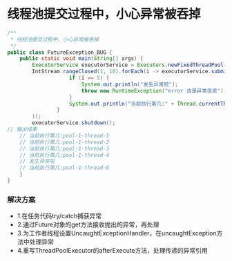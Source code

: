 # 线程池提交过程中，小心异常被吞掉
```java
/**
 * 线程池提交过程中，小心异常被吞掉
 */
public class FutureException_BUG {
    public static void main(String[] args) {
        ExecutorService executorService = Executors.newFixedThreadPool(10);
        IntStream.rangeClosed(1, 10).forEach(i -> executorService.submit(()-> {
                    if (i == 5) {
                        System.out.println("发生异常啦");
                        throw new RuntimeException("error 这是异常信息");
                    }
                    System.out.println("当前执行第几:" + Thread.currentThread().getName() );
                }
        ));
        executorService.shutdown();
// 输出结果
    // 当前执行第几:pool-1-thread-1
    // 当前执行第几:pool-1-thread-2
    // 当前执行第几:pool-1-thread-3
    // 当前执行第几:pool-1-thread-4
    // 发生异常啦
    // 当前执行第几:pool-1-thread-6
    }
}

```
### 解决方案
+ 1.在任务代码try/catch捕获异常
+ 2.通过Future对象的get方法接收抛出的异常，再处理
+ 3.为工作者线程设置UncaughtExceptionHandler，在uncaughtException方法中处理异常
+ 4.重写ThreadPoolExecutor的afterExecute方法，处理传递的异常引用
